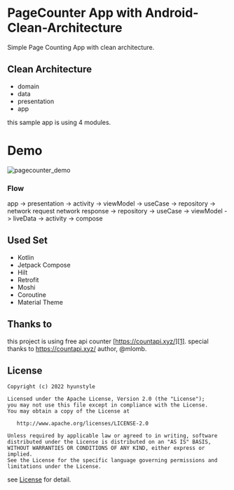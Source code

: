 # PageCounter App with Android-Clean-Architecture

Simple Page Counting App with clean architecture.

## Clean Architecture

- domain
- data
- presentation
- app

this sample app is using 4 modules.

# Demo

![pagecounter_demo](https://user-images.githubusercontent.com/25246960/151825575-9ac5a20f-738f-492a-bd75-b020a074981e.gif)

### Flow

app -> presentation -> activity -> viewModel -> useCase -> repository -> network request
network response -> repository -> useCase -> viewModel -> liveData -> activity -> compose

## Used Set
- Kotlin
- Jetpack Compose
- Hilt
- Retrofit
- Moshi
- Coroutine
- Material Theme


## Thanks to
this project is using free api counter [https://countapi.xyz/][1].
special thanks to https://countapi.xyz/ author, @mlomb.

## License
```
Copyright (c) 2022 hyunstyle

Licensed under the Apache License, Version 2.0 (the "License");
you may not use this file except in compliance with the License.
You may obtain a copy of the License at

   http://www.apache.org/licenses/LICENSE-2.0

Unless required by applicable law or agreed to in writing, software
distributed under the License is distributed on an "AS IS" BASIS,
WITHOUT WARRANTIES OR CONDITIONS OF ANY KIND, either express or implied.
See the License for the specific language governing permissions and
limitations under the License.
```

see [License][2] for detail.


[1]: https://countapi.xyz/
[2]: https://github.com/hyunstyle/Android-Clean-Architecture/blob/master/LICENSE

